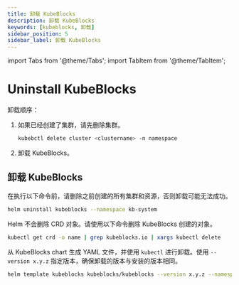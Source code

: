 ```yaml
---
title: 卸载 KubeBlocks
description: 卸载 KubeBlocks
keywords: [kubeblocks, 卸载]
sidebar_position: 5
sidebar_label: 卸载 KubeBlocks
---
```


import Tabs from '@theme/Tabs';
import TabItem from '@theme/TabItem';

# Uninstall KubeBlocks

卸载顺序：

1. 如果已经创建了集群，请先删除集群。

   ```bash
   kubebctl delete cluster <clustername> -n namespace
   ```

2. 卸载 KubeBlocks。

## 卸载 KubeBlocks

<Tabs>

<TabItem value="Helm" label="Helm" default>

在执行以下命令前，请删除之前创建的所有集群和资源，否则卸载可能无法成功。

```bash
helm uninstall kubeblocks --namespace kb-system
```

Helm 不会删除 CRD 对象。请使用以下命令删除 KubeBlocks 创建的对象。

```bash
kubectl get crd -o name | grep kubeblocks.io | xargs kubectl delete
```

</TabItem>

<TabItem value="YAML" label="YAML">

从 KubeBlocks chart 生成 YAML 文件，并使用 `kubectl` 进行卸载。使用 `--version x.y.z` 指定版本，确保卸载的版本与安装的版本相同。

```bash
helm template kubeblocks kubeblocks/kubeblocks --version x.y.z --namespace kb-system | kubectl delete -f -
```

</TabItem>

</Tabs>
